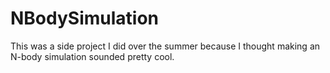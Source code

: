 # NBodySimulation
This was a side project I did over the summer because I thought making an N-body simulation sounded pretty cool.
